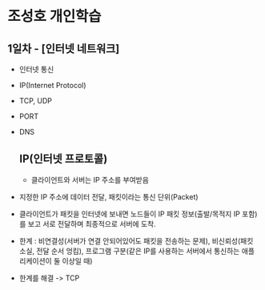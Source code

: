 

# 조성호 개인학습

## 1일차 - [인터넷 네트워크]
+ 인터넷 통신
+ IP(Internet Protocol)
+ TCP, UDP
+ PORT
+ DNS

    ## IP(인터넷 프로토콜)
    + 클라이언트와 서버는 IP 주소를     부여받음

+ 지정한 IP 주소에 데이터 전달, 패킷이라는 통신 단위(Packet)

+ 클라이언트가 패킷을 인터넷에 보내면 노드들이 IP 패킷 정보(출발/목적지 IP 포함)를 보고 서로 전달하며 최종적으로 서버에 도착.

+ 한계 : 비연결성(서버가 연결 안되어있어도 패킷을 전송하는 문제), 비신뢰성(패킷 소실, 전달 순서 엉킴), 프로그램 구분(같은 IP를 사용하는 서버에서 통신하는 애플리케이션이 둘 이상일 때)

+ 한계를 해결 -> TCP


